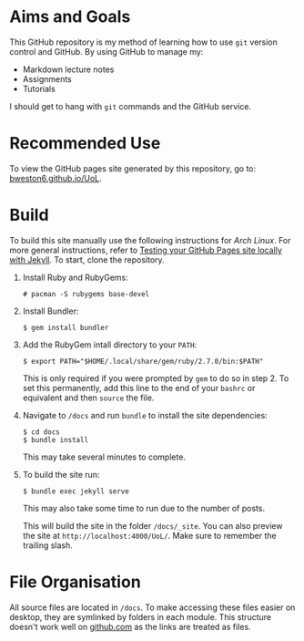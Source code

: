 # Aims and Goals

This GitHub repository is my method of learning how to use `git` version control and GitHub. By using GitHub to manage my:

* Markdown lecture notes
* Assignments
* Tutorials

I should get to hang with `git` commands and the GitHub service.

# Recommended Use
To view the GitHub pages site generated by this repository, go to: [bweston6.github.io/UoL](https://bweston6.github.io/UoL/).

# Build
To build this site manually use the following instructions for *Arch Linux*. For more general instructions, refer to [Testing your GitHub Pages site locally with Jekyll](https://docs.github.com/en/github/working-with-github-pages/testing-your-github-pages-site-locally-with-jekyll). To start, clone the repository.

1. Install Ruby and RubyGems:
	
	```
	# pacman -S rubygems base-devel
	```
1. Install Bundler:
	
	```
	$ gem install bundler
	```
1. Add the RubyGem intall directory to your `PATH`:

	```
	$ export PATH="$HOME/.local/share/gem/ruby/2.7.0/bin:$PATH"
	```
	
	This is only required if you were prompted by `gem` to do so in step 2. To set this permanently, add this line to the end of your `bashrc` or equivalent and then `source` the file.
1. Navigate to `/docs` and run `bundle` to install the site dependencies:

	```
	$ cd docs
	$ bundle install
	```
	
	This may take several minutes to complete.
1. To build the site run:

	```
	$ bundle exec jekyll serve
	```
	
	This may also take some time to run due to the number of posts.
	
	This will build the site in the folder `/docs/_site`. You can also preview the site at `http://localhost:4000/UoL/`. Make sure to remember the trailing slash.
	
# File Organisation
All source files are located in `/docs`. To make accessing these files easier on desktop, they are symlinked by folders in each module. This structure doesn't work well on [github.com](https://github.com/bweston6/UoL) as the links are treated as files. 

